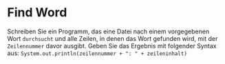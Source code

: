 # Find Word

Schreiben Sie ein Programm, das eine Datei nach einem vorgegebenen Wort `durchsucht`
und alle Zeilen, in denen das Wort gefunden wird, mit der `Zeilennummer` davor ausgibt.
Geben Sie das Ergebnis mit folgender Syntax aus: `System.out.println(zeilennummer + ": " + zeileninhalt)`